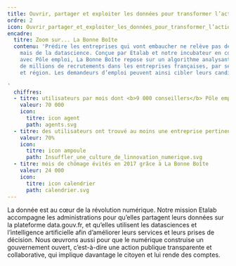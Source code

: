```yaml
---
title: Ouvrir, partager et exploiter les données pour transformer l’action publique
ordre: 2
icon: Ouvrir_partager_et_exploiter_les_données_pour_transformer_l’action_publique.svg
encadre:
  titre: Zoom sur... La Bonne Boîte
  contenu: 'Prédire les entreprises qui vont embaucher ne relève pas de la voyance…
    mais de la datascience. Conçue par Etalab et notre incubateur en collaboration
    avec Pôle emploi, La Bonne Boîte repose sur un algorithme analysant les données
    de millions de recrutements dans les entreprises françaises, par secteur d’activités
    et région. Les demandeurs d’emploi peuvent ainsi cibler leurs candidatures spontanées.

'
  chiffres:
  - titre: utilisateurs par mois dont <b>9 000 conseillers</b> Pôle emploi
    valeur: 70 000
    icon:
      titre: icon agent
      path: agents.svg
  - titre: des utilisateurs ont trouvé au moins une entreprise pertinente à contacter
    valeur: 70%
    icon:
      titre: icon ampoule
      path: Insuffler_une_culture_de_linnovation_numerique.svg
  - titre: mois de chômage évités en 2017 grâce à La Bonne Boîte
    valeur: 24 000
    icon:
      titre: icon calendrier
      path: calendrier.svg
---
```


La donnée est au cœur de la révolution numérique. Notre mission
Etalab accompagne les administrations pour qu’elles partagent leurs données sur
la plateforme data.gouv.fr, et qu’elles utilisent les datasciences et l’intelligence
artificielle afin d’améliorer leurs services et leurs prises de décision.  Nous
œuvrons aussi pour que le numérique construise un gouvernement ouvert, c’est-à-dire
une action publique transparente et collaborative, qui implique davantage le citoyen
et lui rende des comptes.
